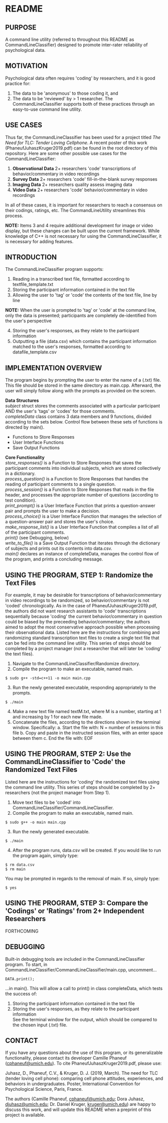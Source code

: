 # README

## PURPOSE
A command line utility (referred to throughout this README as CommandLineClassifier) designed to promote inter-rater reliability of psychological data.

## MOTIVATION
Psychological data often requires 'coding' by researchers, and it is good practice for:
1. The data to be 'anonymous' to those coding it, and
2. The data to be 'reviewed' by > 1 researcher.
The CommandLineClassifier supports both of these practices through an easy-to-use command line utility.

## USE CASES
Thus far, the CommandLineClassifier has been used for a project titled *The Need for TLC: Tender Loving Cellphone*. A recent poster of this work (PhaneufJuhaszKruger2019.pdf) can be found in the root directory of this repository. Here are some other possible use cases for the CommandLineClassifier:
1. __Observational Data__ 2+ researchers 'code' transcriptions of behavior/commentary in video recordings
2. __Survey Data__ 2+ researchers 'code' fill-in-the-blank survey responses 
3. __Imaging Data__ 2+ researchers quality assess imaging data
4. __Video Data__ 2+ researchers 'code' behavior/commentary in video recordings

In all of these cases, it is important for researchers to reach a consensus on their codings, ratings, etc. The CommandLineUtility streamlines this process.

__NOTE:__ Items 3 and 4 require additional development for image or video display, but these changes can be built upon the current framework. While knowledge of C++ is not necessary for using the CommandLineClassifier, it is necessary for adding features.

## INTRODUCTION
The CommandLineClassifier program supports:
1. Reading in a transcribed text file, formatted according to textfile_template.txt
2. Storing the participant information contained in the text file
3. Allowing the user to 'tag' or 'code' the contents of the text file, line by line  

__NOTE:__ When the user is prompted to 'tag' or 'code' at the command line, only the data is presented; participants are completely de-identified from the user's perspective

4. Storing the user's responses, as they relate to the participant information
5. Outputting a file (data.csv) which contains the participant information matched to the user's responses, formatted according to datafile_template.csv

## IMPLEMENTATION OVERVIEW
The program begins by prompting the user to enter the name of a (.txt) file. This file should be stored in the same directory as main.cpp. Afterward, the user will simply follow along with the prompts as provided on the screen.  

__Data Structures__  
*subject* struct stores the comments associated with a particular participant AND the user's 'tags' or 'codes' for those comments.  
*completeData* class contains 3 data members and 9 functions, divided according to the sets below. Control flow between these sets of functions is directed by main().
* Functions to Store Responses
* User Interface Functions
* Save Output Functions

__Core Functionality__  
*store_responses()* is a Function to Store Responses that saves the participant comments into individual subjects, which are stored collectively in a dictionary.  
*process_question()* is a Function to Store Responses that handles the reading of participant comments to a single question.  
*process_session()* is a Function to Store Responses that reads in the file header, and processes the appropriate number of questions (according to test condition).  
*print_prompt()* is a User Interface Function that prints a question-answer pair and prompts the user to make a decision.  
*process_choice()* is a User Interface Function that manages the selection of a question-answer pair and stores the user's choice.  
*make_response_list()* is a User Interface Function that compiles a list of all of the participant comments.  
*print()* (see Debugging, below)  
*write_to_file()* is a Save Output Function that iterates through the dictionary of subjects and prints out its contents into data.csv.  
*main()* declares an instance of completeData, manages the control flow of the program, and prints a concluding message.  

## USING THE PROGRAM, STEP 1: Randomize the Text Files
For example, it may be desirable for transcriptions of behavior/commentary in video recordings to be randomized, so behavior/commentary is not 'coded' chronologically. As in the case of PhaneufJuhaszKruger2019.pdf, the authors did not want research assistants to 'code' transcriptions sequentially because 'coding' the current behavior/commentary in question could be biased by the preceeding behavior/commentary; the authors aimed to adopt the most conservative approach possible when processing their observational data. Listed here are the instructions for combining and randomizing standard transcription text files to create a single text file that can be fed into the command line utility. This series of steps should be completed by a project manager (not a researcher that will later be 'coding' the text files). 
1. Navigate to the CommandLineClassifier/Randomize directory.
2. Compile the program to make an executable, named main.
<pre><code>$ sudo g++ -std=c++11 -o main main.cpp  
</code></pre>
3. Run the newly generated executable, responding appropriately to the prompts.
<pre><code>$ ./main
</code></pre>
4. Make a new text file named textM.txt, where M is a number, starting at 1 and increasing by 1 for each new file made.
5. Concatenate the files, according to the directions shown in the terminal window. Specifically:
  a. Start the file with: N = number of sessions in this file 
  b. Copy and paste in the instructed session files, with an enter space between them
  c. End the file with: EOF

## USING THE PROGRAM, STEP 2: Use the CommandLineClassifier to 'Code' the Randomized Text Files
Listed here are the instructions for 'coding' the randomized text files using the command line utility. This series of steps should be completed by 2+ researchers (not the project manager from Step 1). 
1. Move text files to be 'coded' into CommandLineClassifier/CommandLineClassifier.
2. Compile the program to make an executable, named main.
<pre><code>$ sudo g++ -o main main.cpp  
</code></pre>
3. Run the newly generated executable.
<pre><code>$ ./main
</code></pre>
4. After the program runs, data.csv will be created. If you would like to run the program again, simply type:
<pre><code>$ rm data.csv
$ rm main
</code></pre>
You may be prompted in regards to the removal of main. If so, simply type:
<pre><code>$ yes
</code></pre>

## USING THE PROGRAM, STEP 3: Compare the 'Codings' or 'Ratings' from 2+ Independent Researchers
FORTHCOMING

## DEBUGGING
Built-in debugging tools are included in the CommandLineClassifier program. To start, in CommandLineClassifier/CommandLineClassifier/main.cpp, uncomment...
<pre><code>DATA.print();
</code></pre>
...in main(). This will allow a call to print() in class completeData, which tests the success of:
1. Storing the participant information contained in the text file
2. Storing the user's responses, as they relate to the participant information  
See the terminal window for the output, which should be compared to the chosen input (.txt) file.

## CONTACT
If you have any questions about the use of this program, or its generalizable functionality, please contact its developer Camille Phaneuf (cphaneuf@umich.edu). To cite PhaneufJuhaszKruger2019.pdf, please use: 

Juhasz, D., Phaneuf, C.V., & Kruger, D. J. (2019, March). The need for TLC (tender loving cell phone): comparing cell phone attitudes, experiences, and behaviors in undergraduates. Poster, International Convention for Psychological Science, Paris, France. 

The authors (Camille Phaneuf, cphaneuf@umich.edu; Dora Juhasz, djuhasz@umich.edu; Dr. Daniel Kruger, kruger@umich.edu) are happy to discuss this work, and will update this README when a preprint of this project is available.
